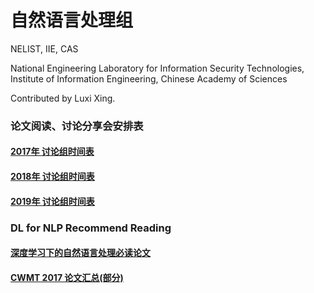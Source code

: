 # 自然语言处理组

NELIST, IIE, CAS

National Engineering Laboratory for Information Security Technologies,
Institute of Information Engineering, Chinese Academy of Sciences

Contributed by Luxi Xing.

### 论文阅读、讨论分享会安排表
#### [2017年 讨论组时间表](https://github.com/XingLuxi/NLP-Paper-Reading-Schedule/blob/master/2017-Schedule-1.md) 
#### [2018年 讨论组时间表](https://github.com/XingLuxi/NLP-Paper-Reading-Schedule/blob/master/2018-Schedule-1.md)
#### [2019年 讨论组时间表](https://github.com/XingLuxi/NLP-Paper-Reading-Schedule/blob/master/2019-Schedule-1.md)

### DL for NLP Recommend Reading

#### [深度学习下的自然语言处理必读论文](https://github.com/XingLuxi/NLP-Paper-Reading-Schedule/blob/master/dl-for-nlp-paper.md) 

#### [CWMT 2017 论文汇总(部分)](https://github.com/XingLuxi/NLP-Paper-Reading-Schedule/blob/master/CWMT2017-Paper-Review.md)
